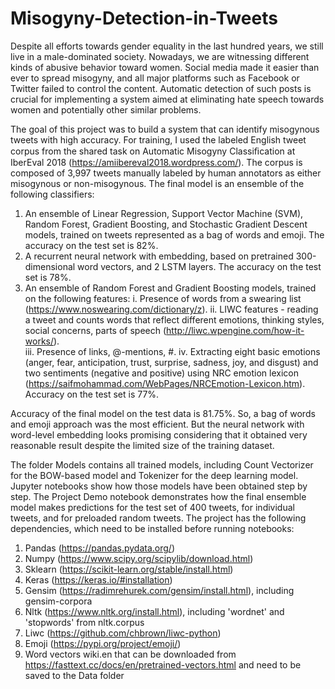 # Misogyny-Detection-in-Tweets
Despite all efforts towards gender equality in the last hundred years, we still live in a male-dominated society. Nowadays, we are witnessing different kinds of abusive behavior toward women. Social media made it easier than ever to spread misogyny, and all major platforms such as Facebook or Twitter failed to control the content. Automatic detection of such posts is crucial for implementing a system aimed at eliminating hate speech towards women and potentially other similar problems. 

The goal of this project was to build a system that can identify misogynous tweets with high accuracy. For training, I used the labeled English tweet corpus from the shared task on Automatic Misogyny Classiﬁcation at IberEval 2018 (https://amiibereval2018.wordpress.com/). The corpus is composed of 3,997 tweets manually labeled by human annotators as either misogynous or non-misogynous. The final model is an ensemble of the following classifiers: 

1. An ensemble of Linear Regression, Support Vector Machine (SVM), Random Forest, Gradient Boosting, and Stochastic Gradient Descent models, trained on tweets represented as a bag of words and emoji. The accuracy on the test set is 82%. 
2. A recurrent neural network with embedding, based on pretrained 300-dimensional word vectors, and 2 LSTM layers. The accuracy on the test set is 78%. 
3. An ensemble of Random Forest and Gradient Boosting models, trained on the following features:
     i. Presence of words from a swearing list (https://www.noswearing.com/dictionary/z). 
     ii. LIWC features - reading a tweet and counts words that reflect different emotions, thinking styles, social concerns, parts of speech (http://liwc.wpengine.com/how-it-works/).  
     iii. Presence of links, @-mentions, #. 
     iv. Extracting eight basic emotions (anger, fear, anticipation, trust, surprise, sadness, joy, and disgust) and two sentiments (negative and positive) using NRC emotion lexicon (https://saifmohammad.com/WebPages/NRCEmotion-Lexicon.htm). 
     Accuracy on the test set is 77%.
     
Accuracy of the final model on the test data is 81.75%. So, a bag of words and emoji approach was the most efficient. But the neural network with word-level embedding looks promising considering that it obtained very reasonable result despite the limited size of the training dataset.

The folder Models contains all trained models, including Count Vectorizer for the BOW-based model and Tokenizer for the deep learning model. Jupyter notebooks show how those models have been obtained step by step. The Project Demo notebook demonstrates how the final ensemble model makes predictions for the test set of 400 tweets, for individual tweets, and for preloaded random tweets.
The project has the following dependencies, which need to be installed before running notebooks:
1. Pandas (https://pandas.pydata.org/)
2. Numpy (https://www.scipy.org/scipylib/download.html)
3. Sklearn (https://scikit-learn.org/stable/install.html)
4. Keras (https://keras.io/#installation)
5. Gensim (https://radimrehurek.com/gensim/install.html), including gensim-corpora
6. Nltk (https://www.nltk.org/install.html), including 'wordnet' and 'stopwords' from nltk.corpus 
7. Liwc (https://github.com/chbrown/liwc-python)
8. Emoji (https://pypi.org/project/emoji/)
9. Word vectors wiki.en that can be downloaded from https://fasttext.cc/docs/en/pretrained-vectors.html and need to be saved to the Data folder
